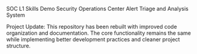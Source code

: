 SOC L1 Skills Demo
Security Operations Center Alert Triage and Analysis System

Project Update: This repository has been rebuilt with improved code organization and documentation. The core functionality remains the same while implementing better development practices and cleaner project structure.